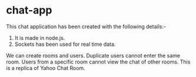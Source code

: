 # chat-app
This chat application has been created with the following details:-
1. It is made in node.js.
2. Sockets has been used for real time data.

We can create rooms and users. Duplicate users cannot enter the same room. Users from a specific room cannot view the chat of other rooms. This is a replica of Yahoo Chat Room.
